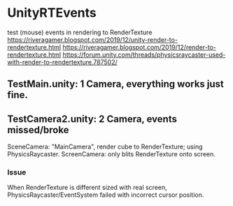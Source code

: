 # UnityRTEvents
test (mouse) events in rendering to RenderTexture
https://riveragamer.blogspot.com/2019/12/unity-render-to-rendertexture.html
https://riveragamer.blogspot.com/2019/12/render-to-rendertexture.html
https://forum.unity.com/threads/physicsraycaster-used-with-render-to-rendertexture.787502/


## TestMain.unity: 1 Camera, everything works just fine.

## TestCamera2.unity: 2 Camera, events missed/broke
SceneCamera: "MainCamera", render cube to RenderTexture; using PhysicsRaycaster.
ScreenCamera: only blits RenderTexture onto screen.
### Issue 
When RenderTexture is different sized with real screen, PhysicsRaycaster/EventSystem failed with incorrect cursor position.

